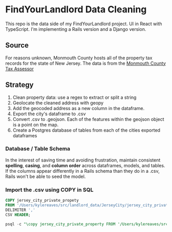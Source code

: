 # FindYourLandlord Data Cleaning
This repo is the data side of my FindYourLandlord project.
UI in React with TypeScript. I'm implementing a Rails version and a Django version. 

## Source
For reasons unknown, Monmouth County hosts all of the property tax records for the state of New Jersey. 
The data is from the [Monmouth County Tax Assessor](https://tax1.co.monmouth.nj.us/cgi-bin/prc6.cgi?menu=index&ms_user=monm&passwd=data&district=1301&mode=11)

## Strategy 
1. Clean property data: use a regex to extract or split a string
2. Geolocate the cleaned address with geopy 
3. Add the geocoded address as a new column in the dataframe.
4. Export the city's dataframe to .csv
5. Convert .csv to .geojson. Each of the features within the geojson object is a point on the map.
6. Create a Postgres database of tables from each of the cities exported dataframes

### Database / Table Schema
In the interest of saving time and avoiding frustration, maintain consistent **spelling**, **casing**, and **column order**
across dataframes, models, and tables. 
If the columns appear differently in a Rails schema than they do in a .csv, Rails won't be able to seed the model.

### Import the .csv using COPY in SQL

```sql
COPY jersey_city_private_propety
FROM '/Users/kylereaves/src/landlord_data/JerseyCity/jersey_city_private_property.csv'
DELIMITER ','
CSV HEADER;
```

```sql
psql -c "\copy jersey_city_private_property FROM '/Users/kylereaves/src/landlord_data/JerseyCity/jersey_city_private_property.csv' delimiter ',' csv"
```

